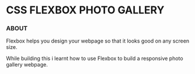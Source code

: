 # CSS FLEXBOX PHOTO GALLERY

### ABOUT
Flexbox helps you design your webpage so that it looks good on any screen size.

While building this i learnt how to use Flexbox to build a responsive photo gallery webpage.

